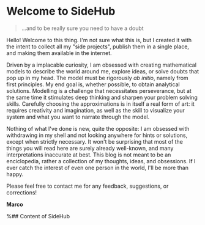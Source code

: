 
# Welcome to SideHub

> ...and to be really sure you need to have a doubt

Hello! Welcome to this thing. I'm not sure what this is, but I created it with the intent to collect all my "side projects", publish them in a single place, and making them available in the internet. 

Driven by a implacable curiosity, I am obsessed with creating mathematical models to describe the world around me, explore ideas, or solve doubts that pop up in my head. The model must be rigorously _ab initio_, namely from first principles. My end goal is, whether possible, to obtain analytical solutions. Modelling is a challenge that necessitates perseverance, but at the same time it stimulates deep thinking and sharpen your problem solving skills. Carefully choosing the approximations is in itself a real form of art: it requires creativity and imagination, as well as the skill to visualize your system and what you want to narrate through the model.

Nothing of what I've done is new, quite the opposite: I am obsessed with withdrawing in my shell and not looking anywhere for hints or solutions, except when strictly necessary. It won't be surprising that most of the things you will read here are surely already well-known, and many interpretations inaccurate at best. This blog is not meant to be an enciclopedia, rather a collection of my thoughts, ideas, and obsessions. If I ever catch the interest of even one person in the world, I'll be more than happy.

Please feel free to contact me for any feedback, suggestions, or corrections! 

**Marco**

%## Content of SideHub


